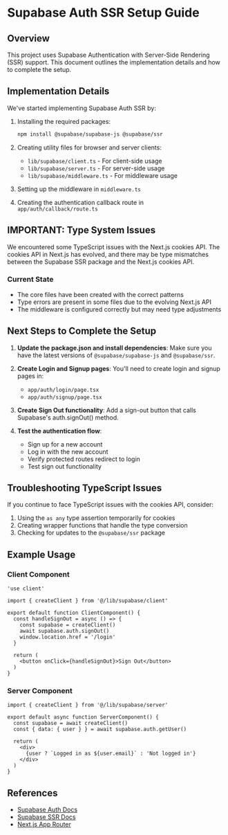 # Supabase Auth SSR Setup Guide

## Overview

This project uses Supabase Authentication with Server-Side Rendering (SSR) support. This document outlines the implementation details and how to complete the setup.

## Implementation Details

We've started implementing Supabase Auth SSR by:

1. Installing the required packages:
   ```bash
   npm install @supabase/supabase-js @supabase/ssr
   ```

2. Creating utility files for browser and server clients:
   - `lib/supabase/client.ts` - For client-side usage
   - `lib/supabase/server.ts` - For server-side usage
   - `lib/supabase/middleware.ts` - For middleware usage

3. Setting up the middleware in `middleware.ts`

4. Creating the authentication callback route in `app/auth/callback/route.ts`

## IMPORTANT: Type System Issues

We encountered some TypeScript issues with the Next.js cookies API. The cookies API in Next.js has evolved, and there may be type mismatches between the Supabase SSR package and the Next.js cookies API.

### Current State

- The core files have been created with the correct patterns
- Type errors are present in some files due to the evolving Next.js API
- The middleware is configured correctly but may need type adjustments

## Next Steps to Complete the Setup

1. **Update the package.json and install dependencies**: 
   Make sure you have the latest versions of `@supabase/supabase-js` and `@supabase/ssr`.

2. **Create Login and Signup pages**:
   You'll need to create login and signup pages in:
   - `app/auth/login/page.tsx`
   - `app/auth/signup/page.tsx`

3. **Create Sign Out functionality**:
   Add a sign-out button that calls Supabase's auth.signOut() method.

4. **Test the authentication flow**:
   - Sign up for a new account
   - Log in with the new account
   - Verify protected routes redirect to login
   - Test sign out functionality

## Troubleshooting TypeScript Issues

If you continue to face TypeScript issues with the cookies API, consider:

1. Using the `as any` type assertion temporarily for cookies
2. Creating wrapper functions that handle the type conversion
3. Checking for updates to the `@supabase/ssr` package

## Example Usage

### Client Component
```tsx
'use client'

import { createClient } from '@/lib/supabase/client'

export default function ClientComponent() {
  const handleSignOut = async () => {
    const supabase = createClient()
    await supabase.auth.signOut()
    window.location.href = '/login'
  }

  return (
    <button onClick={handleSignOut}>Sign Out</button>
  )
}
```

### Server Component
```tsx
import { createClient } from '@/lib/supabase/server'

export default async function ServerComponent() {
  const supabase = await createClient()
  const { data: { user } } = await supabase.auth.getUser()

  return (
    <div>
      {user ? `Logged in as ${user.email}` : 'Not logged in'}
    </div>
  )
}
```

## References

- [Supabase Auth Docs](https://supabase.com/docs/guides/auth)
- [Supabase SSR Docs](https://supabase.com/docs/guides/auth/server-side/overview)
- [Next.js App Router](https://nextjs.org/docs/app/building-your-application/routing) 